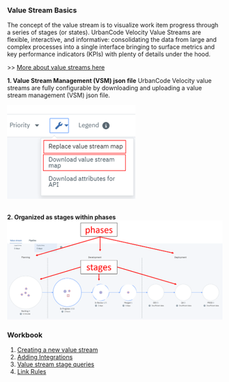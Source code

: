 ### Value Stream Basics

The concept of the value stream is to visualize work item progress through a series of stages (or states). UrbanCode Velocity Value Streams are flexible, interactive, and informative: consolidating the data from large and complex processes into a single interface bringing to surface metrics and key performance indicators (KPIs) with plenty of details under the hood.

\>> [More about value streams here](https://mediacenter.ibm.com/media/What+is+Value+Stream+ManagementF/1_6t0uxrn6/73629892)

**1. Value Stream Management (VSM) json file**
UrbanCode Velocity value streams are fully configurable by downloading and uploading a value stream management (VSM) json file.

<img src="vsmUploadDownload.png" alt="drawing" style="width:300px;"/>
<br/></br>

**2. Organized as stages within phases**
![Value Stream Graphic](media/overview.png)

### Workbook
1. [Creating a new value stream](newValueStream/newValueStream.md)
2. [Adding Integrations](addIntegrations/addIntegrations.md)
3. [Value stream stage queries](stageQueries/stageQueries.md)
4. [Link Rules](linkRules/linkRules.md)
